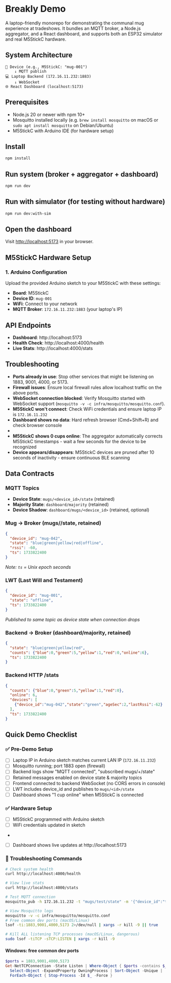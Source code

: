 # Breakly Demo

A laptop-friendly monorepo for demonstrating the communal mug experience at tradeshows. It bundles an MQTT broker, a Node.js aggregator, and a React dashboard, and supports both an ESP32 simulator and real M5StickC hardware.

## System Architecture
```
🔧 Device (e.g., M5StickC: "mug-001")
    ↓ MQTT publish
💻 Laptop Backend (172.16.11.232:1883)
    ↓ WebSocket
🌐 React Dashboard (localhost:5173)
```

## Prerequisites
- Node.js 20 or newer with npm 10+
- Mosquitto installed locally (e.g. `brew install mosquitto` on macOS or `sudo apt install mosquitto` on Debian/Ubuntu)
- M5StickC with Arduino IDE (for hardware setup)


## Install
```bash
npm install
```

## Run system (broker + aggregator + dashboard)
```bash
npm run dev
```

## Run with simulator (for testing without hardware)
```bash
npm run dev:with-sim
```

## Open the dashboard
Visit [http://localhost:5173](http://localhost:5173) in your browser.

## M5StickC Hardware Setup

### 1. Arduino Configuration
Upload the provided Arduino sketch to your M5StickC with these settings:
- **Board**: M5StickC
- **Device ID**: `mug-001`
- **WiFi**: Connect to your network
- **MQTT Broker**: `172.16.11.232:1883` (your laptop's IP)

## API Endpoints
- **Dashboard**: http://localhost:5173
- **Health Check**: http://localhost:4000/health
- **Live Stats**: http://localhost:4000/stats

## Troubleshooting
- **Ports already in use**: Stop other services that might be listening on 1883, 9001, 4000, or 5173.
- **Firewall issues**: Ensure local firewall rules allow localhost traffic on the above ports.
- **WebSocket connection blocked**: Verify Mosquitto started with WebSocket support (`mosquitto -v -c infra/mosquitto/mosquitto.conf`).
- **M5StickC won't connect**: Check WiFi credentials and ensure laptop IP is `172.16.11.232`
- **Dashboard shows no data**: Hard refresh browser (Cmd+Shift+R) and check browser console
- 
- **M5StickC shows 0 cups online**: The aggregator automatically corrects M5StickC timestamps - wait a few seconds for the device to be recognized
- **Device appears/disappears**: M5StickC devices are pruned after 10 seconds of inactivity - ensure continuous BLE scanning

## Data Contracts

### MQTT Topics
- **Device State**: `mugs/<device_id>/state` (retained)
- **Majority State**: `dashboard/majority` (retained)
- **Device Shadow**: `dashboard/mugs/<device_id>` (retained, optional)

### Mug → Broker (mugs/<id>/state, retained)
```json
{
  "device_id": "mug-042",
  "state": "blue|green|yellow|red|offline",
  "rssi": -60,
  "ts": 1733822400
}
```
*Note: `ts` = Unix epoch seconds*

### LWT (Last Will and Testament)
```json
{
  "device_id": "mug-001",
  "state": "offline",
  "ts": 1733822400
}
```
*Published to same topic as device state when connection drops*

### Backend → Broker (dashboard/majority, retained)
```json
{
  "state": "blue|green|yellow|red",
  "counts": {"blue":0,"green":5,"yellow":1,"red":0,"online":6},
  "ts": 1733822400
}
```

### Backend HTTP /stats
```json
{
  "counts": {"blue":0,"green":5,"yellow":1,"red":0},
  "online": 6,
  "devices": [
    {"device_id":"mug-042","state":"green","ageSec":2,"lastRssi":-62}
  ],
  "ts": 1733822400
}
```

## Quick Demo Checklist

### ✅ Pre-Demo Setup
- [ ] Laptop IP in Arduino sketch matches current LAN IP (`172.16.11.232`)
- [ ] Mosquitto running; port 1883 open (firewall)
- [ ] Backend logs show "MQTT connected", "subscribed mugs/+/state"
- [ ] Retained messages enabled on device state & majority topics
- [ ] Frontend connected to backend WebSocket (no CORS errors in console)
- [ ] LWT includes device_id and publishes to `mugs/<id>/state`
- [ ] Dashboard shows "1 cup online" when M5StickC is connected

### ✅ Hardware Setup
- [ ] M5StickC programmed with Arduino sketch
- [ ] WiFi credentials updated in sketch

- 
- [ ] Dashboard shows live updates at http://localhost:5173

### 🔧 Troubleshooting Commands
```bash
# Check system health
curl http://localhost:4000/health

# View live stats
curl http://localhost:4000/stats

# Test MQTT connection
mosquitto_pub -h 172.16.11.232 -t "mugs/test/state" -m '{"device_id":"test","state":"blue","ts":1733822400}'

# View Mosquitto logs
mosquitto -v -c infra/mosquitto/mosquitto.conf
# Free common dev ports (macOS/Linux)
lsof -ti:1883,9001,4000,5173 2>/dev/null | xargs -r kill -9 || true

# Kill ALL listening TCP processes (macOS/Linux, dangerous)
sudo lsof -tiTCP -sTCP:LISTEN | xargs -r kill -9
```

#### Windows: free common dev ports
```powershell
$ports = 1883,9001,4000,5173
Get-NetTCPConnection -State Listen | Where-Object { $ports -contains $_.LocalPort } |
  Select-Object -ExpandProperty OwningProcess | Sort-Object -Unique |
  ForEach-Object { Stop-Process -Id $_ -Force }
```
